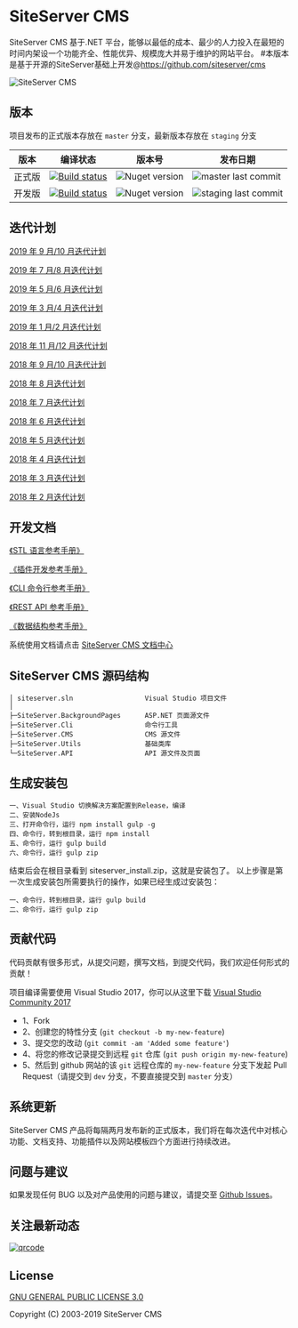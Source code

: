 # SiteServer CMS

SiteServer CMS 基于.NET 平台，能够以最低的成本、最少的人力投入在最短的时间内架设一个功能齐全、性能优异、规模庞大并易于维护的网站平台。
#本版本是基于开源的SiteServer基础上开发@https://github.com/siteserver/cms

![SiteServer CMS](https://sscms.com/assets/images/github-banner.png)

## 版本

项目发布的正式版本存放在 `master` 分支，最新版本存放在 `staging` 分支

| 版本   | 编译状态                                                                                                                                                              | 版本号                                                         | 发布日期                                                                                     |
| ------ | --------------------------------------------------------------------------------------------------------------------------------------------------------------------- | -------------------------------------------------------------- | -------------------------------------------------------------------------------------------- |
| 正式版 | [![Build status](https://ci.appveyor.com/api/projects/status/plx37i94y9gsqkru/branch/master?svg=true)](https://ci.appveyor.com/project/starlying/cms/branch/master)   | ![Nuget version](https://img.shields.io/nuget/v/SS.CMS.svg)    | ![master last commit](https://img.shields.io/github/last-commit/siteserver/cms/master.svg)   |
| 开发版 | [![Build status](https://ci.appveyor.com/api/projects/status/plx37i94y9gsqkru/branch/staging?svg=true)](https://ci.appveyor.com/project/starlying/cms/branch/staging) | ![Nuget version](https://img.shields.io/nuget/vpre/SS.CMS.svg) | ![staging last commit](https://img.shields.io/github/last-commit/siteserver/cms/staging.svg) |

## 迭代计划

[2019 年 9 月/10 月迭代计划](https://mp.weixin.qq.com/s?__biz=MjM5MTE5MzgyNQ==&mid=2257483819&idx=1&sn=5c7872d787dbdc33c20ff07ef62825b3&chksm=a5c397a592b41eb3fa1fb63c81991fca25e8774ecb6aa38c5dde8ee332aa858062459cc7f074&scene=0&xtrack=1&key=79a78721542791212f32b13a1e4813e5de2132c8fffd9a98e2d0b6a8c3c529f38b975ccf4c071d642f8bdee97f4df145374556f6e63ec09ef361632dc37e2e24ee1b7f40dea9c688f947d76acf4a043c&ascene=1&uin=MTUyMjE4MTU2NQ%3D%3D&devicetype=Windows+10&version=62060833&lang=zh_CN&pass_ticket=zEXWDQP%2BAmijF6pKkhJsqtyuWssR%2BYFwJzTqiW0TnwgcoTUqMxJH1Ki%2F0Wdf%2FDKu)

[2019 年 7 月/8 月迭代计划](https://mp.weixin.qq.com/s/c-khP44sahCG1phjl8ZHeg)

[2019 年 5 月/6 月迭代计划](https://github.com/siteserver/cms/issues/1879)

[2019 年 3 月/4 月迭代计划](https://github.com/siteserver/cms/issues/1790)

[2019 年 1 月/2 月迭代计划](https://github.com/siteserver/cms/issues/1683)

[2018 年 11 月/12 月迭代计划](https://github.com/siteserver/cms/issues/1521)

[2018 年 9 月/10 月迭代计划](https://github.com/siteserver/cms/issues/1280)

[2018 年 8 月迭代计划](https://github.com/siteserver/cms/issues/1138)

[2018 年 7 月迭代计划](https://github.com/siteserver/cms/issues/956)

[2018 年 6 月迭代计划](https://github.com/siteserver/cms/issues/719)

[2018 年 5 月迭代计划](https://github.com/siteserver/cms/issues/518)

[2018 年 4 月迭代计划](https://github.com/siteserver/cms/issues/412)

[2018 年 3 月迭代计划](https://github.com/siteserver/cms/issues/300)

[2018 年 2 月迭代计划](https://github.com/siteserver/cms/issues/239)

## 开发文档

[《STL 语言参考手册》](https://sscms.com/docs/v6/stl/)

[《插件开发参考手册》](https://sscms.com/docs/v6/plugins/)

[《CLI 命令行参考手册》](https://sscms.com/docs/v6/cli/)

[《REST API 参考手册》](https://sscms.com/docs/v6/api/)

[《数据结构参考手册》](https://sscms.com/docs/v6/model/)

系统使用文档请点击 [SiteServer CMS 文档中心](https://sscms.com/docs/)

## SiteServer CMS 源码结构

```code
│ siteserver.sln                  Visual Studio 项目文件
│
├─SiteServer.BackgroundPages      ASP.NET 页面源文件
├─SiteServer.Cli                  命令行工具
├─SiteServer.CMS                  CMS 源文件
├─SiteServer.Utils                基础类库
└─SiteServer.API                  API 源文件及页面
```

## 生成安装包

```code
一、Visual Studio 切换解决方案配置到Release，编译
二、安装NodeJs
三、打开命令行，运行 npm install gulp -g
四、命令行，转到根目录，运行 npm install
五、命令行，运行 gulp build
六、命令行，运行 gulp zip
```

结束后会在根目录看到 siteserver_install.zip，这就是安装包了。
以上步骤是第一次生成安装包所需要执行的操作，如果已经生成过安装包：

```code
一、命令行，转到根目录，运行 gulp build
二、命令行，运行 gulp zip
```

## 贡献代码

代码贡献有很多形式，从提交问题，撰写文档，到提交代码，我们欢迎任何形式的贡献！

项目编译需要使用 Visual Studio 2017，你可以从这里下载 [Visual Studio Community 2017](https://www.visualstudio.com/downloads/)

- 1、Fork
- 2、创建您的特性分支 (`git checkout -b my-new-feature`)
- 3、提交您的改动 (`git commit -am 'Added some feature'`)
- 4、将您的修改记录提交到远程 `git` 仓库 (`git push origin my-new-feature`)
- 5、然后到 github 网站的该 `git` 远程仓库的 `my-new-feature` 分支下发起 Pull Request（请提交到 `dev` 分支，不要直接提交到 `master` 分支）

## 系统更新

SiteServer CMS 产品将每隔两月发布新的正式版本，我们将在每次迭代中对核心功能、文档支持、功能插件以及网站模板四个方面进行持续改进。

## 问题与建议

如果发现任何 BUG 以及对产品使用的问题与建议，请提交至 [Github Issues](https://github.com/siteserver/cms/issues)。

## 关注最新动态

[![qrcode](https://sscms.com/assets/images/qrcode_for_wx.jpg)](https://sscms.com/)

## License

[GNU GENERAL PUBLIC LICENSE 3.0](LICENSE)

Copyright (C) 2003-2019 SiteServer CMS
